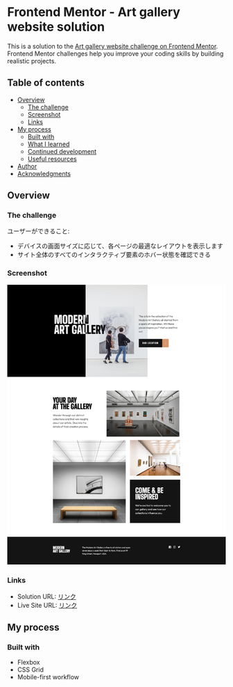# Frontend Mentor - Art gallery website solution

This is a solution to the [Art gallery website challenge on Frontend Mentor](https://www.frontendmentor.io/challenges/art-gallery-website-yVdrZlxyA). Frontend Mentor challenges help you improve your coding skills by building realistic projects.

## Table of contents

- [Overview](#overview)
  - [The challenge](#the-challenge)
  - [Screenshot](#screenshot)
  - [Links](#links)
- [My process](#my-process)
  - [Built with](#built-with)
  - [What I learned](#what-i-learned)
  - [Continued development](#continued-development)
  - [Useful resources](#useful-resources)
- [Author](#author)
- [Acknowledgments](#acknowledgments)

## Overview

### The challenge

ユーザーができること:

- デバイスの画面サイズに応じて、各ページの最適なレイアウトを表示します
- サイト全体のすべてのインタラクティブ要素のホバー状態を確認できる

### Screenshot

![](./screenshot.png)

### Links

- Solution URL: [リンク](https://your-solution-url.com)
- Live Site URL: [リンク](https://your-live-site-url.com)

## My process

### Built with

- Flexbox
- CSS Grid
- Mobile-first workflow
